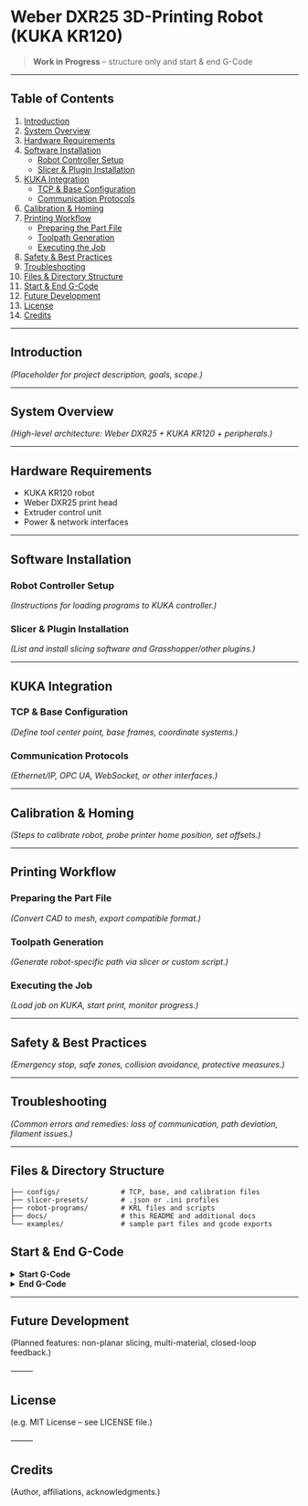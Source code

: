 # Weber DXR25 3D-Printing Robot (KUKA KR120)

> **Work in Progress** – structure only and start & end G-Code

---

## Table of Contents

1. [Introduction](#introduction)  
2. [System Overview](#system-overview)  
3. [Hardware Requirements](#hardware-requirements)  
4. [Software Installation](#software-installation)  
   - [Robot Controller Setup](#robot-controller-setup)  
   - [Slicer & Plugin Installation](#slicer--plugin-installation)  
5. [KUKA Integration](#kuka-integration)  
   - [TCP & Base Configuration](#tcp--base-configuration)  
   - [Communication Protocols](#communication-protocols)  
6. [Calibration & Homing](#calibration--homing)  
7. [Printing Workflow](#printing-workflow)  
   - [Preparing the Part File](#preparing-the-part-file)  
   - [Toolpath Generation](#toolpath-generation)  
   - [Executing the Job](#executing-the-job)  
8. [Safety & Best Practices](#safety--best-practices)  
9. [Troubleshooting](#troubleshooting)  
10. [Files & Directory Structure](#files--directory-structure)
11. [Start & End G-Code](#start--end-g-code)  
12. [Future Development](#future-development)  
13. [License](#license)  
14. [Credits](#credits)  

---

## Introduction

*(Placeholder for project description, goals, scope.)*

---

## System Overview

*(High-level architecture: Weber DXR25 + KUKA KR120 + peripherals.)*

---

## Hardware Requirements

- KUKA KR120 robot  
- Weber DXR25 print head  
- Extruder control unit  
- Power & network interfaces  

---

## Software Installation

### Robot Controller Setup

*(Instructions for loading programs to KUKA controller.)*

### Slicer & Plugin Installation

*(List and install slicing software and Grasshopper/other plugins.)*

---

## KUKA Integration

### TCP & Base Configuration

*(Define tool center point, base frames, coordinate systems.)*

### Communication Protocols

*(Ethernet/IP, OPC UA, WebSocket, or other interfaces.)*

---

## Calibration & Homing

*(Steps to calibrate robot, probe printer home position, set offsets.)*

---

## Printing Workflow

### Preparing the Part File

*(Convert CAD to mesh, export compatible format.)*

### Toolpath Generation

*(Generate robot-specific path via slicer or custom script.)*

### Executing the Job

*(Load job on KUKA, start print, monitor progress.)*

---

## Safety & Best Practices

*(Emergency stop, safe zones, collision avoidance, protective measures.)*

---

## Troubleshooting

*(Common errors and remedies: loss of communication, path deviation, filament issues.)*

---

## Files & Directory Structure

```text
├── configs/               # TCP, base, and calibration files
├── slicer-presets/        # .json or .ini profiles
├── robot-programs/        # KRL files and scripts
├── docs/                  # this README and additional docs
└── examples/              # sample part files and gcode exports

```

## Start & End G-Code


<details>
<summary><strong>Start G-Code</strong></summary>

```gcode
; START CODE

; turn on temperature
M42 P57 I T1 S1		
M42 P57 I T1 S1
G4 P2000
M42 P57 I T1 S0		
M42 P57 I T1 S0
G4 P200

; set units to mm
G21

; use absolute coordinates
G90

; reset extrusion
G92 E0

; use relative distances for extrusion
M83

; end of start gcode

```
</details>


<details>
<summary><strong>End G-Code</strong></summary>

```gcode

; END CODE

; deactivate temperature control (pin PC4)
M42 P49 I T1 S1
M42 P49 I T1 S1
G4 P200


; safe deactivate temperature control (pin PC4)
M42 P49 I T1 S1
M42 P49 I T1 S1
G4 P200

; deactivate motors
M84

; let temperature-control activate (pin PC4)
G4 P2000
M42 P49 I T1 S0
M42 P49 I T1 S0
G4 P2000


; end of end code

```
</details>

---


## Future Development

(Planned features: non-planar slicing, multi-material, closed-loop feedback.)

⸻

## License

(e.g. MIT License – see LICENSE file.)

⸻

## Credits

(Author, affiliations, acknowledgments.)
